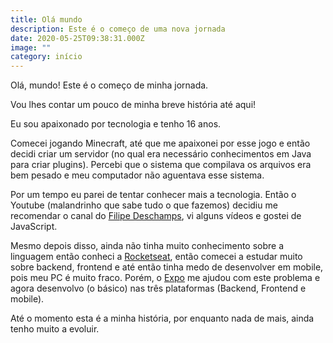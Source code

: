 ```yaml
---
title: Olá mundo
description: Este é o começo de uma nova jornada
date: 2020-05-25T09:38:31.000Z
image: ""
category: início
---
```

[1]: https://www.youtube.com/filipedeschamps "Canal do Deschamps"
[2]: https://youtube.com/rocketseat "Canal da Rocketseat"
[3]: https://expo.io/ "Site do Expo"

Olá, mundo! Este é o começo de minha jornada.

Vou lhes contar um pouco de minha breve história até aqui!

Eu sou apaixonado por tecnologia e tenho 16 anos.

Comecei jogando Minecraft, até que me apaixonei por esse jogo e então decidi criar um servidor (no qual era necessário conhecimentos em Java para criar plugins). Percebi que o sistema que compilava os arquivos era bem pesado e meu computador não aguentava esse sistema.

Por um tempo eu parei de tentar conhecer mais a tecnologia. Então o Youtube (malandrinho que sabe tudo o que fazemos) decidiu me recomendar o canal do [Filipe Deschamps][1], vi alguns vídeos e gostei de JavaScript.

Mesmo depois disso, ainda não tinha muito conhecimento sobre a linguagem então conheci a [Rocketseat][2], então comecei a estudar muito sobre backend, frontend e até então tinha medo de desenvolver em mobile, pois meu PC é muito fraco. Porém, o [Expo][3] me ajudou com este problema e agora desenvolvo (o básico) nas três plataformas (Backend, Frontend e mobile).

Até o momento esta é a minha história, por enquanto nada de mais, ainda tenho muito a evoluir.